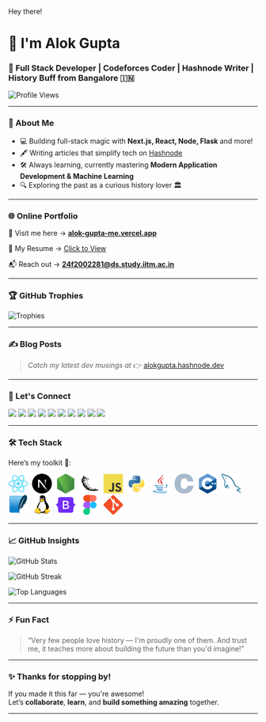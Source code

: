 Hey there! 
<h1>👋 I'm Alok Gupta</h1>
<h3>🚀 Full Stack Developer | Codeforces Coder | Hashnode Writer | History Buff from Bangalore 🇮🇳</h3>

<p><img src="https://komarev.com/ghpvc/?username=alokg-812&label=Profile%20Views&color=0e75b6&style=flat" alt="Profile Views" /></p>

---

### 🧠 About Me

- 💻 Building full-stack magic with **Next.js, React, Node, Flask** and more!
- 🖋 Writing articles that simplify tech on [Hashnode](https://alokgupta.hashnode.dev)
- 🛠 Always learning, currently mastering **Modern Application Development & Machine Learning**
- 🔍 Exploring the past as a curious history lover 🏛️

---

### 🌐 Online Portfolio

📍 Visit me here → [**alok-gupta-me.vercel.app**](https://alok-gupta-me.vercel.app)

📄 My Resume → [Click to View](https://github.com/alokg-812/Port-Folio/blob/main/assets/doc/my_resume%20(1).pdf)

📬 Reach out → **24f2002281@ds.study.iitm.ac.in**

---

### 🏆 GitHub Trophies

<p>
  <img src="https://github-profile-trophy.vercel.app/?username=alokg-812&theme=gruvbox&margin-w=10" alt="Trophies" />
</p>

---

### ✍️ Blog Posts

<!-- BLOG-POST-LIST:START -->
<!-- BLOG-POST-LIST:END -->

> _Catch my latest dev musings at_ 👉 [alokgupta.hashnode.dev](https://alokgupta.hashnode.dev)

---

### 🔗 Let's Connect

<p align="left">
  <a href="https://codepen.io/yifnzsjj-the-flexboxer" target="_blank"><img src="https://img.icons8.com/color/48/000000/codepen.png" height="30"/></a>
  <a href="https://dev.to/alokgupta.hashnode.dev" target="_blank"><img src="https://img.icons8.com/windows/32/dev.png" height="30"/></a>
  <a href="https://twitter.com/alokg7055" target="_blank"><img src="https://img.icons8.com/color/48/000000/twitter.png" height="30"/></a>
  <a href="https://linkedin.com/in/alok-gupta-me" target="_blank"><img src="https://img.icons8.com/color/48/000000/linkedin.png" height="30"/></a>
  <a href="https://stackoverflow.com/users/alokg812" target="_blank"><img src="https://img.icons8.com/color/48/000000/stack-overflow.png" height="30"/></a>
  <a href="https://instagram.com/alokg812" target="_blank"><img src="https://img.icons8.com/color/48/000000/instagram-new.png" height="30"/></a>
 <!-- <a href="https://www.codechef.com/users/alokg812" target="_blank"><img src="https://cdn.jsdelivr.net/npm/simple-icons@3.1.0/icons/codechef.svg" height="30"/></a> -->
  <a href="https://www.hackerrank.com/alokg7055" target="_blank"><img src="https://img.icons8.com/ios-filled/50/10AA50/hackerrank.png" height="30"/></a>
  <a href="https://codeforces.com/profile/historicalok" target="_blank"><img src="https://img.icons8.com/external-tal-revivo-color-tal-revivo/48/external-codeforces-programming-competitions-and-contests-programming-community-logo-color-tal-revivo.png" height="30"/></a>
  <a href="https://www.leetcode.com/alokg_812" target="_blank"><img src="https://img.icons8.com/external-tal-revivo-shadow-tal-revivo/48/external-level-up-your-coding-skills-and-quickly-land-a-job-logo-shadow-tal-revivo.png" height="30"/></a>
  <a href="https://discord.gg/historic_alok_13649" target="_blank"><img src="https://img.icons8.com/color/48/000000/discord-logo.png" height="30"/></a>
</p>

---

### 🛠️ Tech Stack

Here’s my toolkit 🔧:

<p align="left">
  <img src="https://raw.githubusercontent.com/devicons/devicon/master/icons/react/react-original.svg" width="40" />&nbsp;
  <img src="https://raw.githubusercontent.com/devicons/devicon/master/icons/nextjs/nextjs-original.svg" width="40" />&nbsp;
  <img src="https://raw.githubusercontent.com/devicons/devicon/master/icons/nodejs/nodejs-original.svg" width="40" />&nbsp;
  <img src="https://raw.githubusercontent.com/devicons/devicon/master/icons/flask/flask-original.svg" width="40" />&nbsp;
  <img src="https://raw.githubusercontent.com/devicons/devicon/master/icons/javascript/javascript-original.svg" width="40" />&nbsp;
  <img src="https://raw.githubusercontent.com/devicons/devicon/master/icons/python/python-original.svg" width="40" />&nbsp;
  <img src="https://raw.githubusercontent.com/devicons/devicon/master/icons/java/java-original.svg" width="40" />&nbsp;
  <img src="https://raw.githubusercontent.com/devicons/devicon/master/icons/c/c-original.svg" width="40" />&nbsp;
  <img src="https://raw.githubusercontent.com/devicons/devicon/master/icons/cplusplus/cplusplus-original.svg" width="40" />&nbsp;
  <img src="https://raw.githubusercontent.com/devicons/devicon/master/icons/mysql/mysql-original.svg" width="40" />&nbsp;
  <img src="https://raw.githubusercontent.com/devicons/devicon/master/icons/sqlite/sqlite-original.svg" width="40" />&nbsp;
  <img src="https://raw.githubusercontent.com/devicons/devicon/master/icons/linux/linux-original.svg" width="40" />&nbsp;
  <img src="https://raw.githubusercontent.com/devicons/devicon/master/icons/bootstrap/bootstrap-plain.svg" width="40" />&nbsp;
  <img src="https://raw.githubusercontent.com/devicons/devicon/master/icons/figma/figma-original.svg" width="40" />&nbsp;
  <img src="https://raw.githubusercontent.com/devicons/devicon/master/icons/git/git-original.svg" width="40" />&nbsp;
</p>

---

### 📈 GitHub Insights

<p>
  <img src="https://github-readme-stats.vercel.app/api?username=alokg-812&show_icons=true&theme=github_dark" alt="GitHub Stats" />
</p>

<p>
  <img src="https://github-readme-streak-stats.herokuapp.com?user=alokg-812&theme=dark" alt="GitHub Streak" />
</p>

<p>
  <img src="https://github-readme-stats.vercel.app/api/top-langs/?username=alokg-812&layout=compact&theme=dark" alt="Top Languages" />
</p>

---

### ⚡ Fun Fact

> “Very few people love history — I'm proudly one of them. And trust me, it teaches more about building the future than you'd imagine!”

---

### ✨ Thanks for stopping by!

If you made it this far — you're awesome!  
Let’s **collaborate**, **learn**, and **build something amazing** together.

---

